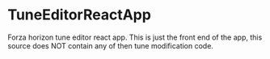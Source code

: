 # TuneEditorReactApp
Forza horizon tune editor react app. This is just the front end of the app, this source does NOT contain any of then tune modification code.
